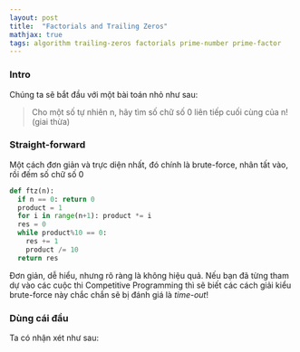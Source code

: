 ```yaml
---
layout: post
title:  "Factorials and Trailing Zeros"
mathjax: true
tags: algorithm trailing-zeros factorials prime-number prime-factor
---
```

### Intro
Chúng ta sẽ bắt đầu với một bài toán nhỏ như sau:
> Cho một số tự nhiên n, hãy tìm số chữ số 0 liên tiếp cuối cùng của n! (giai thừa)

### Straight-forward
Một cách đơn giản và trực diện nhất, đó chính là brute-force, nhân tất vào, rồi đếm số chữ số 0
```python
def ftz(n):
  if n == 0: return 0
  product = 1
  for i in range(n+1): product *= i
  res = 0
  while product%10 == 0:
    res += 1
    product /= 10
  return res
```
Đơn giản, dễ hiểu, nhưng rõ ràng là không hiệu quả. Nếu bạn đã từng tham dự vào các cuộc thi Competitive Programming thì sẽ biết các cách giải kiểu brute-force này chắc chắn sẽ bị đánh giá là *time-out*!

### Dùng cái đầu
Ta có nhận xét như sau:
